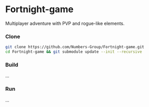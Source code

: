 # Fortnight-game
Multiplayer adventure with PVP and rogue-like elements.

### Clone
```sh
git clone https://github.com/Numbers-Group/Fortnight-game.git
cd Fortnight-game && git submodule update --init --recursive
```

### Build
...

### Run
...

